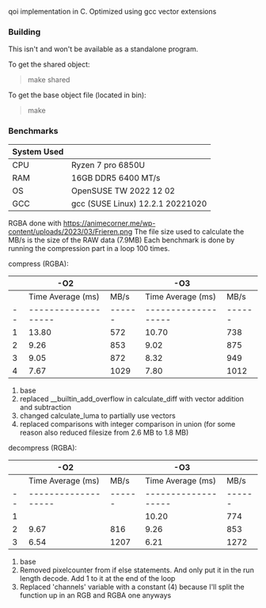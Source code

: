 qoi implementation in C. Optimized using gcc vector extensions

### Building
This isn't and won't be available as a standalone program.

To get the shared object:
> make shared

To get the base object file (located in bin):
> make


### Benchmarks

|System Used |                                  |
|------------|----------------------------------|
|CPU         | Ryzen 7 pro 6850U                |
|RAM         | 16GB DDR5 6400 MT/s              |
|OS          | OpenSUSE TW 2022 12 02           |
|GCC         | gcc (SUSE Linux) 12.2.1 20221020 |

RGBA done with https://animecorner.me/wp-content/uploads/2023/03/Frieren.png
The file size used to calculate the MB/s is the size of the RAW data (7.9MB)
Each benchmark is done by running the compression part in a loop 100 times.


compress (RGBA):

|  | -O2               |      | -O3               |      |
|--|-------------------|------|-------------------|------|
|  | Time Average (ms) | MB/s | Time Average (ms) | MB/s |
|--|-------------------|------|-------------------|------|
|1 | 13.80             |  572 | 10.70             |  738 |
|2 |  9.26             |  853 |  9.02             |  875 |
|3 |  9.05             |  872 |  8.32             |  949 |
|4 |  7.67             | 1029 |  7.80             | 1012 |


1. base
2. replaced __builtin_add_overflow in calculate_diff with vector addition and subtraction
3. changed calculate_luma to partially use vectors
4. replaced comparisons with integer comparison in union (for some reason also reduced filesize from 2.6 MB to 1.8 MB)



decompress (RGBA):

|  | -O2               |      | -O3               |      |
|--|-------------------|------|-------------------|------|
|  | Time Average (ms) | MB/s | Time Average (ms) | MB/s |
|--|-------------------|------|-------------------|------|
|1 |                   |      | 10.20             |  774 |
|2 |  9.67             |  816 |  9.26             |  853 |
|3 |  6.54             | 1207 |  6.21             | 1272 |

1. base
2. Removed pixelcounter from if else statements. And only put it in the run length decode. Add 1 to it at the end of the loop
3. Replaced 'channels' variable with a constant (4) because I'll split the function up in an RGB and RGBA one anyways
